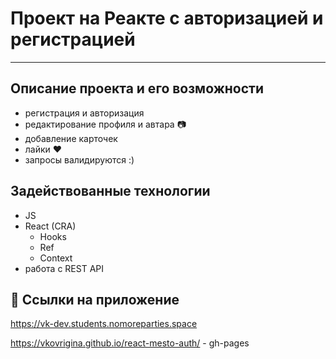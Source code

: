 # Проект на Реакте с авторизацией и регистрацией
---

## Описание проекта и его возможности
* регистрация и авторизация
* редактирование профиля и автара :camera:
* добавление карточек
* лайки :heart:
* запросы валидируются :)

## Задействованные технологии
* JS
* React (CRA)
    * Hooks
    * Ref
    * Context
* работа с REST API

## :link: Ссылки на приложение

https://vk-dev.students.nomoreparties.space 

https://vkovrigina.github.io/react-mesto-auth/ - gh-pages
